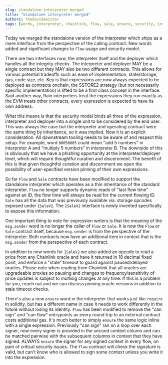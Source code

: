 ```yaml
---
slug: standalone-interpreter-merged
title: "Standalone interpreter merged"
authors: thedavidmeister
tags: [words, interpreter, chainlink, flow, sale, ensure, security, interface]
---
```


Today we merged the standalone version of the interpreter which ships as a mere
interface from the perspective of the calling contract. New words added and
significant changes to `Flow` usage and security model.

<!--truncate-->

There are two interfaces now, the interpreter itself and the deployer which
handles all the integrity checks. The interpreter and deployer MAY be a single
contract but they MAY also be two different contracts. This allows for various
potential tradeoffs such as ease of implementation, state/storage, gas, code size,
etc. Key is that expressions are now always expected to be deployed as contracts
onchain, the SSTORE2 strategy (but not necessarily specific implementation) is
lifted to be a first class concept in the interface. Said another way, Rain
interpreters treat the expressions they run exactly as the EVM treats other
contracts, every expression is expected to have its own address.

What this means is that the security model binds all three of the expression,
interpreter and deployer into a single unit to be considered by the end user.
This was always the case but the interpreter and operating contract were the same
thing by inheritance, so it was implied. Now it is an explicit consideration. All
downstream tooling needs to be aware of and respect this setup. For example, word
`00050005` could mean "add 5 numbers" in interpreter A and "multiply 5 numbers"
in interpreter B. The downside of this is obviously that we have a phishing opportunity
at the interpreter/deployer level, which will require thoughtful curation and
discernment. The benefit of this is that given thoughtful curation and discernment
we open the possibility of user-specified version pinning of their own expressions.

So far `Flow` and `Sale` contracts have been modified to support the standalone
interpreter which operates as a thin inheritance of the standard interpreter.
`Flow` no longer supports dynamic reads of "last flow time" against an ID, the
flow time will always be read for the current flowing ID. `Sale` has all the data
that was previously available via. storage opcodes exposed under `ISaleV2`. The
`ISaleV2` interface is newly invented specifically to expose this information.

One important thing to note for expression writers is that the meaning of the 
`msg.sender` word is no longer the caller of `Flow` or `Sale`. It is now the
`Flow` or `Sale` contract itself, because `msg.sender` is from the perspective of
the interpreter. Both contracts now have an additional item in context that is the
`msg.sender` from the perspective of each contract.

In addition to new words for `ISaleV2` we also added an opcode to read a price
from any Chainlink oracle and have it returned in 18 decimal fixed point, and
enforce a "stale" timeout to guard against paused/delayed oracles. Please note when
reading from Chainlink that all oracles are upgradeable proxies so pausing and
changes to frequency/sensitivity of price updates is subject to multisig changes
at any time. If this is a problem for you, reach out and we can discuss pinning
oracle versions in addition to stale timeout checks.

There's also a new `ensure` word in the interpreter that works just like `require`
in solidity, but has a different name in case it needs to work differently in the
future without losing its identity. `Flow` has been modified to remove the "can sign"
and "can flow" entrypoints as every round trip to an external contract costs
additional gas. It's much better to simply `ensure` the same logic inline with a
single expression. Previously "can sign" ran on a loop over each signer, now every
signer is provided in the second context column and can be matched pairwise with
the subsequent columns in context that they have signed. ALWAYS `ensure` the signer
for any signed context in every flow, on pain of critical security issues. The
`Flow` contract will check the signature is valid, but can't know _who_ is allowed
to sign some context unless you write it into the expression.